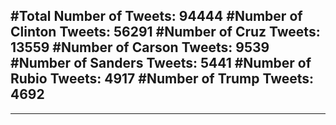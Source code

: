 #Total Number of Tweets: 94444 
#Number of Clinton Tweets: 56291
#Number of Cruz Tweets: 13559
#Number of Carson Tweets: 9539
#Number of Sanders Tweets: 5441
#Number of Rubio Tweets: 4917
#Number of Trump Tweets: 4692
---
---
